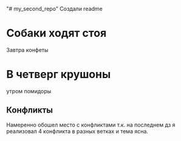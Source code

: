"# my_second_repo" 
Создали readme

# Собаки ходят стоя
Завтра конфеты

# В четверг крушоны

утром помидоры

## Конфликты

Намеренно обошел место с конфликтами т.к. на последнем дз я реализовал 4 конфликта в разных ветках и тема ясна.